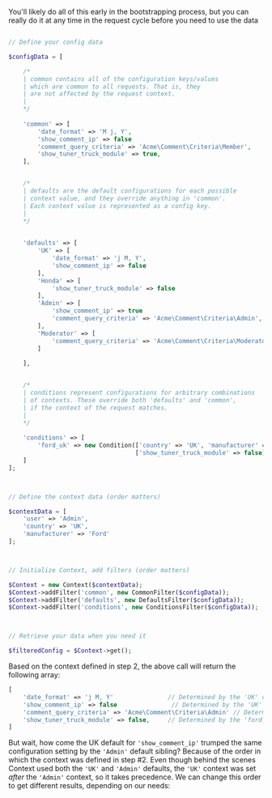 You'll likely do all of this early in the bootstrapping process, but you can really do it at any time in the request cycle before you need to use the data

```php

// Define your config data

$configData = [

    /* 
    | common contains all of the configuration keys/values
    | which are common to all requests. That is, they
    | are not affected by the request context.
    | 
    */
  
    'common' => [
        'date_format' => 'M j, Y',
        'show_comment_ip' => false
        'comment_query_criteria' => 'Acme\Comment\Criteria\Member', 
        'show_tuner_truck_module' => true,
    ],


    /* 
    | defaults are the default configurations for each possible
    | context value, and they override anything in 'common'. 
    | Each context value is represented as a config key.
    |
    */
  

    'defaults' => [
        'UK' => [
            'date_format' => 'j M, Y',
            'show_comment_ip' => false
        ],
        'Honda' => [
            'show_tuner_truck_module' => false
        ],
        'Admin' => [
            'show_comment_ip' => true
            'comment_query_criteria' => 'Acme\Comment\Criteria\Admin',
        ],
        'Moderator' => [
            'comment_query_criteria' => 'Acme\Comment\Criteria\Moderator'
        ]
    
    ],


    /* 
    | conditions represent configurations for arbitrary combinations
    | of contexts. These override both 'defaults' and 'common', 
    | if the context of the request matches.
    |
    */
  
    'conditions' => [
        'ford_uk' => new Condition(['country' => 'UK', 'manufacturer' => 'Ford'], 
                                   ['show_tuner_truck_module' => false])
    ]
];



// Define the context data (order matters)

$contextData = [
    'user' => 'Admin',
    'country' => 'UK',
    'manufacturer' => 'Ford'
];



// Initialize Context, add filters (order matters)

$Context = new Context($contextData);
$Context->addFilter('common', new CommonFilter($configData));
$Context->addFilter('defaults', new DefaultsFilter($configData));
$Context->addFilter('conditions', new ConditionsFilter($configData));



// Retrieve your data when you need it

$filteredConfig = $Context->get();
```

Based on the context defined in step 2, the above call will return the following array:

```php
[
    'date_format' => 'j M, Y'               // Determined by the 'UK' default
    'show_comment_ip' => false               // Determined by the 'UK' default
    'comment_query_criteria' => 'Acme\Comment\Criteria\Admin' // Determined by the 'Admin' default
    'show_tuner_truck_module' => false,     // Determined by the 'ford_uk' condition
]
```

But wait, how come the UK default for `'show_comment_ip'` trumped the same configuration setting by the `'Admin'` default sibling? Because of the order in which the context was defined in step #2. Even though behind the scenes Context used both the `'UK'` and `'Admin'` defaults, the `'UK'` context was set *after* the `'Admin'` context, so it takes precedence. We can change this order to get different results, depending on our needs:

